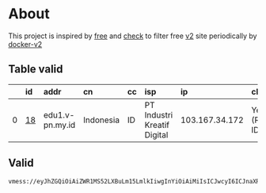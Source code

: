 
# About

This project is inspired by [free](https://github.com/freefq/free) and [check](https://github.com/yeahwu/check) to filter free [v2](https://github.com/v2fly/v2ray-core) site periodically by [docker-v2](https://hub.docker.com/r/v2ray/official)

    

## Table valid
|    | id                   | addr            | cn        | cc   | isp                         | ip             | chatgpt          |
|---:|:---------------------|:----------------|:----------|:-----|:----------------------------|:---------------|:-----------------|
|  0 | [18](config/18.json) | edu1.v-pn.my.id | Indonesia | ID   | PT Industri Kreatif Digital | 103.167.34.172 | Yes (Region: ID) |

## Valid
```
vmess://eyJhZGQiOiAiZWR1MS52LXBuLm15LmlkIiwgInYiOiAiMiIsICJwcyI6ICJnaXRodWIuY29tL2ZyZWVmcSAtIFx1N2Y4ZVx1NTZmZENsb3VkRmxhcmVcdTUxNmNcdTUzZjhDRE5cdTgyODJcdTcwYjkgMTgiLCAicG9ydCI6IDQ0MywgImlkIjogIjk4NDc2YzJmLTI5NzEtNDMyNi05M2M0LTg5NmE4NTEyNDg0NSIsICJhaWQiOiAiMCIsICJuZXQiOiAid3MiLCAidHlwZSI6ICIiLCAiaG9zdCI6ICJpa2QyLnZwbi1ha2NlbGx1bGVyLm15LmlkIiwgInBhdGgiOiAiL3YycmF5IiwgInRscyI6ICJ0bHMifQ==
```

